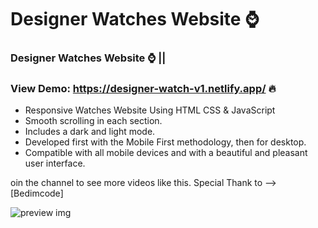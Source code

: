 # Designer Watches Website ⌚

### Designer Watches Website ⌚ || 
### View Demo: https://designer-watch-v1.netlify.app/  🔥

- Responsive Watches Website Using HTML CSS & JavaScript
- Smooth scrolling in each section.
- Includes a dark and light mode.
- Developed first with the Mobile First methodology, then for desktop.
- Compatible with all mobile devices and with a beautiful and pleasant user interface.

oin the channel to see more videos like this. Special Thank to --> [Bedimcode]


![preview img](/preview.png)
